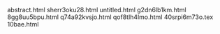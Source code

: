 abstract.html
sherr3oku28.html
untitled.html
g2dn6lb1km.html
8gg8uu5bpu.html
q74a92kvsjo.html
qof8tlh4lmo.html
40srpi6m73o.tex
10bae.html